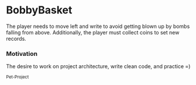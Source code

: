 # BobbyBasket

The player needs to move left and write to avoid getting blown up by bombs falling from above. Additionally, the player must collect coins to set new records.

### Motivation

The desire to work on project architecture, write clean code, and practice =)

<sup>Pet-Project</sup>
